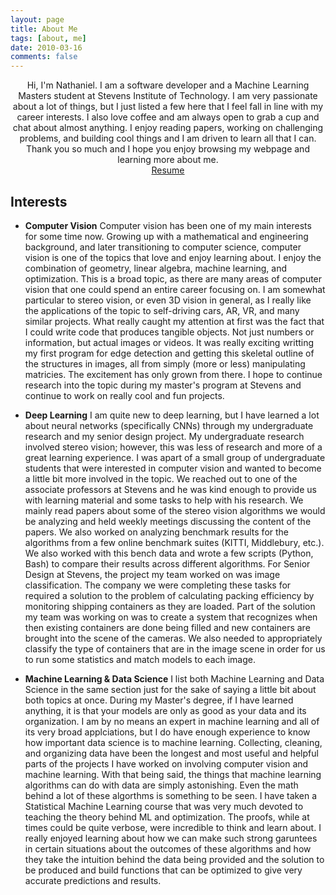 ```yaml
---
layout: page
title: About Me
tags: [about, me]
date: 2010-03-16
comments: false
---
```

    
<center>Hi, I'm Nathaniel. I am a software developer and a Machine Learning Masters student at Stevens Institute of Technology. I am very passionate about a lot of things, but I just listed a few here that I feel fall in line with my career interests. I also love coffee and am always open to grab a cup and chat about almost anything. I enjoy reading papers, working on challenging problems, and building cool things and I am driven to learn all that I can. Thank you so much and I hope you enjoy browsing my webpage and learning more about me.</center>

<center><a href="../assets/files/resume.pdf" target="_blank" class="btn">Resume</a></center>

## Interests
* <b>Computer Vision</b> Computer vision has been one of my main interests for some time now. Growing up with a mathematical and engineering background, and later transitioning to computer science, computer vision is one of the topics that love and enjoy learning about. I enjoy the combination of geometry, linear algebra, machine learning, and optimization. This is a broad topic, as there are many areas of computer vision that one could spend an entire career focusing on. I am somewhat particular to stereo vision, or even 3D vision in general, as I really like the applications of the topic to self-driving cars, AR, VR, and many similar projects. What really caught my attention at first was the fact that I could write code that produces tangible objects. Not just numbers or information, but actual images or videos. It was really exciting writting my first program for edge detection and getting this skeletal outline of the structures in images, all from simply (more or less) manipulating matricies. The excitement has only grown from there. I hope to continue research into the topic during my master's program at Stevens and continue to work on really cool and fun projects.

* <b>Deep Learning</b> I am quite new to deep learning, but I have learned a lot about neural networks (specifically CNNs) through my undergraduate research and my senior design project. My undergraduate research involved stereo vision; however, this was less of research and more of a great learning experience. I was apart of a small group of undergraduate students that were interested in computer vision and wanted to become a little bit more involved in the topic. We reached out to one of the associate professors at Stevens and he was kind enough to provide us with learning material and some tasks to help with his research. We mainly read papers about some of the stereo vision algorithms we would be analyzing and held weekly meetings discussing the content of the papers. We also worked on analyzing benchmark results for the algorithms from a few online benchmark suites (KITTI, Middlebury, etc.). We also worked with this bench data and wrote a few scripts (Python, Bash) to compare their results across different algorithms. For Senior Design at Stevens, the project my team worked on was image classification. The company we were completing these tasks for required a solution to the problem of calculating packing efficiency by monitoring shipping containers as they are loaded. Part of the solution my team was working on was to create a system that recognizes when then existing containers are done being filled and new containers are brought into the scene of the cameras. We also needed to appropriately classify the type of containers that are in the image scene in order for us to run some statistics and match models to each image.

* <b>Machine Learning & Data Science</b> I list both Machine Learning and Data Science in the same section just for the sake of saying a little bit about both topics at once. During my Master's degree, if I have learned anything, it is that your models are only as good as your data and its organization. I am by no means an expert in machine learning and all of its very broad applciations, but I do have enough experience to know how important data science is to machine learning. Collecting, cleaning, and organizing data have been the longest and most useful and helpful parts of the projects I have worked on involving computer vision and machine learning. With that being said, the things that machine learning algorithms can do with data are simply astonishing. Even the math behind a lot of these algorthms is something to be seen. I have taken a Statistical Machine Learning course that was very much devoted to teaching the theory behind ML and optimization. The proofs, while at times could be quite verbose, were incredible to think and learn about. I really enjoyed learning about how we can make such strong garuntees in certain situations about the outcomes of these algorithms and how they take the intuition behind the data being provided and the solution to be produced and build functions that can be optimized to give very accurate predictions and results.
